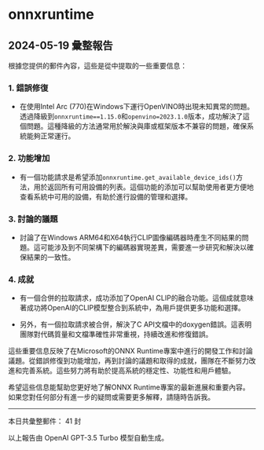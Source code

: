 # onnxruntime

## 2024-05-19 彙整報告

根據您提供的郵件內容，這些是從中提取的一些重要信息：



### 1. 錯誤修復

- 在使用Intel Arc (770)在Windows下運行OpenVINO時出現未知異常的問題。透過降級到`onnxruntime==1.15.0`和`openvino=2023.1.0`版本，成功解決了這個問題。這種降級的方法通常用於解決與庫或框架版本不兼容的問題，確保系統能夠正常運行。



### 2. 功能增加

- 有一個功能請求是希望添加`onnxruntime.get_available_device_ids()`方法，用於返回所有可用設備的列表。這個功能的添加可以幫助使用者更方便地查看系統中可用的設備，有助於進行設備的管理和選擇。



### 3. 討論的議題

- 討論了在Windows ARM64和X64執行CLIP圖像編碼器時產生不同結果的問題。這可能涉及到不同架構下的編碼器實現差異，需要進一步研究和解決以確保結果的一致性。



### 4. 成就

- 有一個合併的拉取請求，成功添加了OpenAI CLIP的融合功能。這個成就意味著成功將OpenAI的CLIP模型整合到系統中，為用戶提供更多功能和選擇。

- 另外，有一個拉取請求被合併，解決了C API文檔中的doxygen錯誤。這表明團隊對代碼質量和文檔準確性非常重視，持續改進和修復錯誤。



這些重要信息反映了在Microsoft的ONNX Runtime專案中進行的開發工作和討論議題。從錯誤修復到功能增加，再到討論的議題和取得的成就，團隊在不斷努力改進和完善系統。這些努力將有助於提高系統的穩定性、功能性和用戶體驗。



希望這些信息能幫助您更好地了解ONNX Runtime專案的最新進展和重要內容。如果您對任何部分有進一步的疑問或需要更多解釋，請隨時告訴我。



---



本日共彙整郵件： 41 封



以上報告由 OpenAI GPT-3.5 Turbo 模型自動生成。